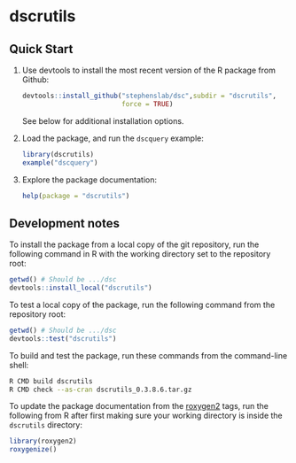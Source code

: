 # dscrutils

## Quick Start

1. Use devtools to install the most recent version of the R package
   from Github:

   ```R
   devtools::install_github("stephenslab/dsc",subdir = "dscrutils",
                            force = TRUE)
   ```

   See below for additional installation options.

2. Load the package, and run the `dscquery` example:

   ```R
   library(dscrutils)
   example("dscquery")
   ```

3. Explore the package documentation:

   ```R
   help(package = "dscrutils")
   ```

## Development notes

To install the package from a local copy of the git repository, run
the following command in R with the working directory set to the
repository root:

```R
getwd() # Should be .../dsc
devtools::install_local("dscrutils")
```

To test a local copy of the package, run the following command from
the repository root:

```R
getwd() # Should be .../dsc
devtools::test("dscrutils")
```

To build and test the package, run these commands from the
command-line shell:

```bash
R CMD build dscrutils
R CMD check --as-cran dscrutils_0.3.8.6.tar.gz
```

To update the package documentation from the
[roxygen2](http://r-pkgs.had.co.nz/man.html) tags, run the following
from R after first making sure your working directory is inside the
`dscrutils` directory:

```R
library(roxygen2)
roxygenize()
```
